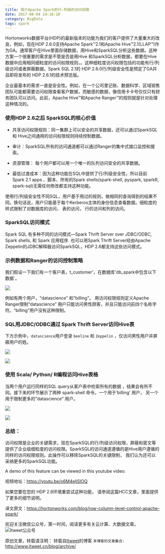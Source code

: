 ```yaml
---
title: 简介Apache Spark的行-列级的访问权限
date: 2017-06-04 14:16:10
category: BigData
tags: spark
---
```

Hortonworks数据平台(HDP)的最新版本的功能为我们的客户提供了大量重大的改良，例如，现在HDP 2.6.0支持Apache Spark™2.1和Apache Hive™2.1(LLAP™)作为GA。通常客户在Hive里面存储数据，用Hive和SparkSQL分析这些数据。这种方案一个很重要的需求是不管是否是用Hive 和SparkSQL分析数据，都要在Hive数据中应用相同细粒度的访问权限规则，。这种细粒度访问权限包括的功能有行/列级访问或者屏蔽数据。Spark SQL 2.1的 HDP 2.6.0行/列级安全性是预定了GA并且即将发布的 HDP 2.6.1的技术预览版。

企业最基本的需求一直是安全性。例如，在一个公司里记账、数据科学、区域销售团队可能都需要访问权限查看客户数据，而敏感的数据，像信用卡卡号仅仅只有财务团队可以访问。此前，Apache Hive™和Apache Ranger™的规则就是针对处理这种情况的。

### 使用HDP 2.6之后 SparkSQL的核心价值

-   共享访问权限规则：同一集群上可以安全的共享数据，还可以通过SparkSQL和 Hive之间通用的访问权限规则持续控制数据。

-   审计：SparkSQL所有的访问通道都可以通过Ranger的集中式接口监控和搜索。

-   资源管理： 每个用户都可以用一个唯一的队列访问安全的共享数据。

-   最低过渡成本：因为这种功能在SQL中提供了行/列级安全性，所以目前 Spark 2.1 apps 、脚本、所有的Spark shells(spark-shell, pyspark, sparkR, spark-sql)无需任何修改都支持这种功能。

使用行/列级安全性不同SQL，用户基于用过的规则，做相同的查询得到的结果不同。换句话说，用户只能基于每个Kerberos主体的身份信息查看数据。细粒度的样式限制了对数据库的访问， 表的访问， 行的访问和列的访问。

### SparkSQL访问模式

Spark SQL 有多种不同的访问模式—Spark Thrift Server over JDBC/ODBC, Spark shells, 和 Spark 应用程序. 也可以用Spark Thrift Server经由Apache  Zeppelin的JDBC解释器访问SparkSQL，HDP 2.6都支持这些访问模式。

### 示例数据和Ranger的访问控制策略
我们假设一下我们有一个客户表，t_customer'，在数据库'db_spark中包含以下数据`。

![](https://github.com/itweet/labs/raw/master/BigData/img/Screen-Shot-2017-05-16-at-10.02.06-PM.png)

例如有两个用户，“datascience” 和“billing”。 用访问权限规则定义Apache Ranger限制“datascience” 用户只能访问男性顾客，并且只能访问前四个名称字符。“billing”用户没有这种限制。

### SQL用JDBC/ODBC通过 Spark Thrift Server访问Hive表
下方示例中，`datascience`用户登录 `beeline` 和 `Zeppelin` ，仅访问男性用户并屏蔽用户的姓。

![](https://github.com/itweet/labs/raw/master/BigData/img/Screen-Shot-2017-05-16-at-10.06.43-PM.png)

![](https://github.com/itweet/labs/raw/master/BigData/img/Screen-Shot-2017-05-16-at-10.07.58-PM.png)

### 使用 Scala/ Python/ R编程访问Hive表格
当两个用户运行同样的SQL query从客户表中检索所有的数据 ，结果会有所不同。接下来的环节展示了两种 spark-shell 命令，一个用于‘billing’ 用户， 另一个用于限制更多的“datascience” 用户。

![](https://github.com/itweet/labs/raw/master/BigData/img/Screen-Shot-2017-05-16-at-10.13.57-PM.png)

![](https://github.com/itweet/labs/raw/master/BigData/img/Screen-Shot-2017-05-16-at-10.20.23-PM.png)

### 总结：
访问权限是企业的关键需求，现在SparkSQL的行/列级访问权限，屏蔽和密文等提供了企业级细粒度的访问权限。SparkSQL的访问通道遵循的是Hive用户遵循的同样的访问权限规则。此操作可以移除SparkSQL的关键限制， 我们认为还可以采纳更多的SparkSQL功能。

A demo of this feature can be viewed in this youtube video:

视频地址：https://youtu.be/o6M4eljSIOQ

如果您要在您的 HDP 2.6环境重尝试这种功能， 请参阅这篇HCC文章，里面提供了更多的细节说明。

译文原文：https://hortonworks.com/blog/row-column-level-control-apache-spark/

欢迎关注微信公众号，第一时间，阅读更多有关云计算、大数据文章。
![Itweet公众号](https://github.com/itweet/labs/raw/master/common/img/weixin_public.png)

原创文章，转载请注明： 转载自[Itweet](http://www.itweet.cn)的博客
`本博客的文章集合:` http://www.itweet.cn/blog/archive/